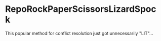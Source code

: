 # RepoRockPaperScissorsLizardSpock
This popular method for conflict resolution just got unnecessarily "LIT"...
